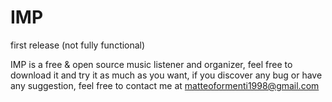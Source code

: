 # IMP
first release (not fully functional)

IMP is a free & open source music listener and organizer, feel free to download it and try it as much as you want, if you discover any bug or have any suggestion, feel free to contact me at matteoformenti1998@gmail.com
